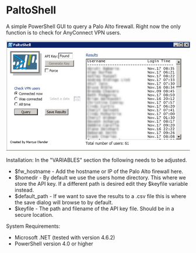 # PaltoShell
A simple PowerShell GUI to query a Palo Alto firewall.
Right now the only function is to check for AnyConnect VPN users.

![alt text](https://raw.githubusercontent.com/marcusit/PaltoShell/master/paltoshell.png)

Installation:
In the "VARIABLES" section the following needs to be adjusted.
* $fw_hostname - Add the hostname or IP of the Palo Alto firewall here.
* $homedir - By default we use the users home directory. This where we store the API key. If a different path is desired edit they $keyfile variable instead.
* $default_path - If we want to save the results to a .csv file this is where the save dialog will browse to by default.
* $keyfile - The path and filename of the API key file. Should be in a secure location.

System Requirements:
* Microsoft .NET (tested with version 4.6.2)
* PowerShell version 4.0 or higher
